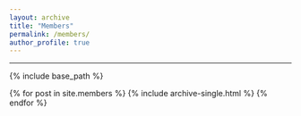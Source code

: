 ```yaml
---
layout: archive
title: "Members"
permalink: /members/
author_profile: true
---
```

--------------------

{% include base_path %}


{% for post in site.members %}
  {% include archive-single.html %}
{% endfor %}
